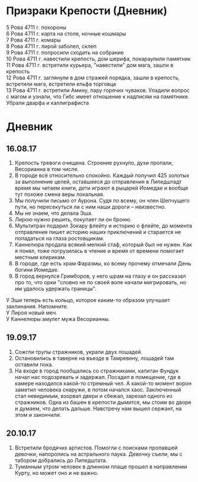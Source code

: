 # Призраки Крепости (Дневник)


5 Рова 4711 г.	похороны  
6 Рова 4711 г.	карта на столе, ночные кошмары  
7 Рова 4711 г.	комары  
8 Рова 4711 г.	лирой заболел, склеп  
9 Рова 4711 г.	попросили сходить на собрание  
10 Рова 4711 г.	навестили крепость, дом шерифа, покараулили памятник  
11 Рова 4711 г.	встретили курьера, "навестили" дом мага, зашли в крепость  
12 Рова 4711 г.	заглянули в дом стражей порядка, зашли в крепость, встретили мага, встретили ельфа торговца  
13 Рова 4711 г.	встретили Амину, пару горячих чуваков. Уладили вопрос с магом и узнали, что Гибс имеет отношение к надписям на памятнике. Убрали дварфа и каллиграфиста  


# Дневник

## 16.08.17

1. Крепость тревоги очищена. Строение рухнуло, духи пропали, Весорианна в том числе.
2. В городе всё относительно спокойно. Каждый получил 425 золотых за выполнение целей, оставшееся до отправления в Липедштадт время мы читаем книги, дети играют в рыцарей Иомедае и вообще тут похоже смена веры локальная.
3. Мы получили письмо от Аурона. Судя по всему, он член Шепчущего пути, но пересекуться ли с ним наши дороги – неизвестно.
4. Мы не знаем, что делала Эша.
5. Лирою нужно решить, покупает ли он броню.
6. Мультитран подарил Зокару флейту и историю о флейте, до момента отправления пишет историю наших приключений и старается не попадаться на глаза ростовщикам.
7. Каннелюра продала всякий мелкий стаф, который был не нужен. Как я понял, тоже погрузилась в чтение и время от времени помогает местным клирикам.
8. В городе, где есть храм Фаразмы, ко всему прочему отмечали День богини Иомедае.
9. В город вернулся Гримборов, у него шрам на глазу и он рассказал про то, что орки "словно не по своей воле начали мигрировать, но им удалось удержать границы".

У Эши теперь есть кольцо, которое каким-то образом улучшает заклинания. Напомните.  
У Лироя новый меч.  
У Каннелюры амулет мужа Весорианны.  


## 19.09.17

1. Сожгли трупы стражников, украли двух лошадей.
2. Остановились в таверне на въезде в Тамревену, лошадей там оставили пока.
3. На входе в город пообщались со стражниками, капитан Фундук начал нас подозревать и задержал. Посадил в помещение, где в камере находился какой-то стремный чел. А какой-то момент ворон заметил человека снаружи, в потом начался хаос. Заключенный стал невидимым, взорвал двери и сбежал, зарезал одного из стражников. Одна из башен в крепости дымится, мы стоим во дворе и думаем, что делать дальше. Навстречу нам вышел сержант, на этом и закончили.

## 20.10.17
1. Встретили бродячих артистов. Помогли с поисками пропавшей девочки, напоролись на астрального паука. Девочку съели, мы с табором добрались до Липедштата.
2. Туманным утром человек в длинном плаще прошел в направлении Курту, но может оно и не важно. 
